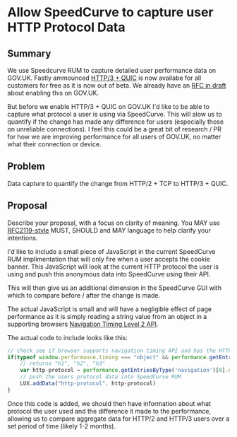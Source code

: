 # Allow SpeedCurve to capture user HTTP Protocol Data

## Summary

We use Speedcurve RUM to capture detailed user performance data on GOV.UK. Fastly ammounced [HTTP/3 + QUIC](https://twitter.com/fastly/status/1520139864032874497) is now availabe for all customers for free as it is now out of beta. We already have an [RFC in draft](https://github.com/alphagov/govuk-rfcs/pull/139) about enabling this on GOV.UK.

But before we enable HTTP/3 + QUIC on GOV.UK I'd like to be able to capture what protocol a user is using via SpeedCurve. This will alow us to quantify if the change has made any difference for users (especially those on unreliable connections). I feel this could be a great bit of research / PR for how we are improving performance for all users of GOV.UK, no matter what their connection or device.

## Problem

Data capture to quantify the change from HTTP/2 + TCP to HTTP/3 + QUIC.

## Proposal

Describe your proposal, with a focus on clarity of meaning. You MAY use [RFC2119-style](https://www.ietf.org/rfc/rfc2119.txt) MUST, SHOULD and MAY language to help clarify your intentions.

I'd like to include a small piece of JavaScript in the current SpeedCurve RUM implimentation that will only fire when a user accepts the cookie banner. This JavaScript will look at the current HTTP protocol the user is using and push this anonymous data into SpeedCurve using their API. 

This will then give us an additional dimension in the SpeedCurve GUI with which to compare before / after the change is made.

The actual JavaScript is small and will have a negligible effect of page performance as it is simply reading a string value from an object in a supporting browsers [Navigation Timing Level 2 API](https://www.w3.org/TR/navigation-timing-2/).

The actual code to include looks like this:

```js
// check see if browser supports navigation timing API and has the HTTP protocol information.
if(typeof window.performance.timing === "object" && performance.getEntriesByType('navigation')[0].nextHopProtocol === "String"){
	// returns "h1", "h2", "h3"
	var http-protocol = performance.getEntriesByType('navigation')[0].nextHopProtocol;
	// push the users protocol data into SpeedCurve RUM
	LUX.addData("http-protocol", http-protocol)
}
```

Once this code is added, we should then have information about what protocol the user used and the difference it made to the performance, allowing us to compare aggregate data for HTTP/2 and HTTP/3 users over a set period of time (likely 1-2 months).
